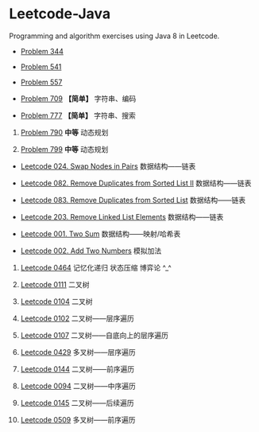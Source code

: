 # Leetcode-Java

Programming and algorithm exercises using Java 8 in Leetcode.

- [Problem 344](src/com/moonspirit/leetcode/p344/Problem_344.java)

- [Problem 541](src/com/moonspirit/leetcode/p541/Problem_541.java)

- [Problem 557](src/com/moonspirit/leetcode/p557/Problem_557.java)

- [Problem 709](src/com/moonspirit/leetcode/p709/Problem_709.java) **【简单】** 字符串、编码

- [Problem 777](src/com/moonspirit/leetcode/p771/Problem_771.java) **【简单】** 字符串、搜索

1. [Problem 790](src/com/moonspirit/leetcode/p790/Problem790.java) **中等** 动态规划

2. [Problem 799](src/com/moonspirit/leetcode/p799/Problem799.java) **中等** 动态规划




- [Leetcode 024. Swap Nodes in Pairs](src/com/moonspirit/leetcode/p024/Problem024.java)  数据结构——链表

- [Leetcode 082. Remove Duplicates from Sorted List II](src/com/moonspirit/leetcode/p082/Problem082.java) 数据结构——链表

- [Leetcode 083. Remove Duplicates from Sorted List](src/com/moonspirit/leetcode/p083/Problem083.java) 数据结构——链表

- [Leetcode 203. Remove Linked List Elements](src/com/moonspirit/leetcode/p203/Problem203.java)  数据结构——链表






- [Leetcode 001. Two Sum](src/com/moonspirit/leetcode/p001/Problem001.java) 数据结构——映射/哈希表

- [Leetcode 002. Add Two Numbers](src/com/moonspirit/leetcode/p002/Problem002.java) 模拟加法



1. [Leetcode 0464](https://leetcode.com/problems/can-i-win/) 记忆化递归 状态压缩 博弈论 ^_^

2. [Leetcode 0111](https://leetcode.com/problems/minimum-depth-of-binary-tree/) 二叉树

3. [Leetcode 0104](https://leetcode.com/problems/maximum-depth-of-binary-tree/) 二叉树




1. [Leetcode 0102](https://leetcode.com/problems/binary-tree-level-order-traversal/) 二叉树——层序遍历

2. [Leetcode 0107](https://leetcode.com/problems/binary-tree-level-order-traversal-ii/) 二叉树——自底向上的层序遍历

3. [Leetcode 0429](https://leetcode.com/problems/n-ary-tree-level-order-traversal/) 多叉树——层序遍历

4. [Leetcode 0144](https://leetcode.com/problems/binary-tree-preorder-traversal/) 二叉树——前序遍历

5. [Leetcode 0094](https://leetcode.com/problems/binary-tree-inorder-traversal/) 二叉树——中序遍历

6. [Leetcode 0145](https://leetcode.com/problems/binary-tree-postorder-traversal/) 二叉树——后续遍历

7. [Leetcode 0509](https://leetcode.com/problems/n-ary-tree-preorder-traversal/) 多叉树——前序遍历
